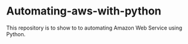 # Automating-aws-with-python

This repository is to show to to automating Amazon Web Service using Python.
